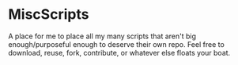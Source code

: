 # MiscScripts
A place for me to place all my many scripts that aren't big enough/purposeful enough to deserve their own repo. Feel free to download, reuse, fork, contribute, or whatever else floats your boat.
